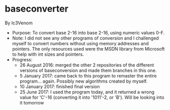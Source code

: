 # baseconverter
By Ic3Venom
- Purpose: To convert base 2-16 into base 2-16, using numeric values 0-F.
- Note: I did not see any other programs of conversion and I challenged myself to
    convert numbers without using memory addresses and pointers. The only
    resources used were the MSDN library from Microsoft to help with int sizes
    and pointers.
- Progress:
    * 26 August 2016: merged the other 2 repositories of the different versions of baseconversion and made them branches in this one.
    * 5  January 2017: came back to this program to remaster the entire program... again. Possibly new algorithms created by myself.
    * 10 January 2017: finished final version
    * 25 June 2017: I used the program today, and it returned a wrong value for 'C'-16 (converting it into '1011'-2, or 'B'). Will be looking into it tomorrow
